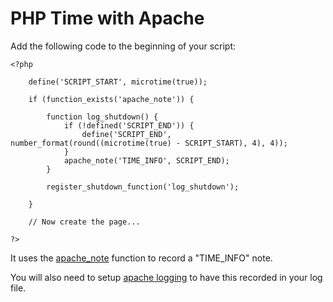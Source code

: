 
# PHP Time with Apache

Add the following code to the beginning of your script:

	<?php

		define('SCRIPT_START', microtime(true));

		if (function_exists('apache_note')) {

			function log_shutdown() {
				if (!defined('SCRIPT_END')) {
					define('SCRIPT_END', number_format(round((microtime(true) - SCRIPT_START), 4), 4));
				}
				apache_note('TIME_INFO', SCRIPT_END);
			}

			register_shutdown_function('log_shutdown');

		}

		// Now create the page...

	?>

It uses the [apache_note](http://php.net/manual/en/function.apache-note.php) function to record a "TIME_INFO" note.

You will also need to setup [apache logging](../docs-logs/apache.md) to have this recorded in your log file.
